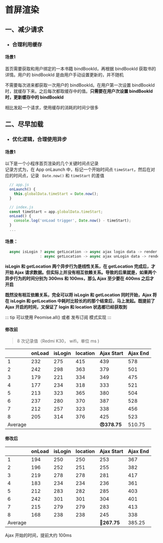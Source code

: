 # 首屏渲染

## 一、减少请求

* ### 合理利用缓存

#### 场景1

首页需要获取和用户绑定的一本书籍 bindBookId，再根据 bindBookId 获取书的详情。用户的 bindBookId 是由用户手动设置更新的，并不随机

不需要每次进来都获取一次用户的 bindBookId。在用户第一次设置 bindBookId 时，就缓存下来。之后每次都取缓存中的值。**只需要在用户次设置 bindBookId 时，更新缓存中的 bindBookId**

相比发起一个请求，使用缓存的消耗的时间少很多


## 二、尽早加载

* ### 优化逻辑，合理使用异步

#### 场景1
以下是一个小程序首页渲染的几个关键时间点记录  
记录方式为，在 App onLaunch 中，标记一个开始时间点 ` timeStart `，然后在对应的时间点，记录 ` Date.now()` 和 ` timeStart ` 的差值
``` js
  // app.js
  onLaunch() {
    this.globalData.timeStart = Date.now();
  }

  // index.js
  const timeStart = app.globalData.timeStart;
  onLoad() {
    console.log('onLoad trigger', Date.now() - timeStart);
  }
  ...

```
#### 场景：
``` js
  async isLogin ? async getLocation -> async ajax login data -> render
                : async getLocation -> async ajax unLogin data -> render
```

**isLogin 和 getLocation 两个异步行为是线性关系，在 getLocation 完成后，才开始 Ajax 请求数据。但实际上并没有相互依赖关系。导致的后果就是，如果两个异步行为的时间分别为 300ms 和 100ms，那么 Ajax 至少要在 400ms 之后才开启**

**既然没有相互依赖关系，完全可以将 isLogin 和 getLocation 同时开始，Ajax 将在 isLogin 和 getLocation 中耗时比较长的的那个结束后，马上发起。既提前了 Ajax 开启的时间，又保证了 login 和 location 状态都已经获取到**

::: tip 
可以使用 Peomise.all() 或者 发布订阅 模式实现 
:::

#### 修改前
> 8 次记录值（Redmi K30， wifi，单位 ms )

|         | onLoad | isLogin | location | Ajax Start | Ajax End |
| ------- |:-------|:--------|:---------|:-----------|:---------|
| 1       | 232    | 275     | 415      | 439        | 578      |
| 2       | 242    | 298     | 363      | 379        | 501      |
| 3       | 179    | 221     | 334      | 349        | 475      |
| 4       | 177    | 234     | 318      | 333        | 521      |
| 5       | 213    | 323     | 365      | 380        | 504      |
| 6       | 237    | 280     | 370      | 387        | 528      |
| 7       | 212    | 257     | 323      | 338        | 456      |
| 8       | 205    | 314     | 376      | 425        | 523      |
| Average |        |         |          | **:angry:378.75**     | 510.75      | 

#### 修改后

|         | onLoad | isLogin | location | Ajax Start | Ajax End |
| ------- |:-------|:--------|:---------|:-----------|:---------|
| 1       | 194    | 250     | 250      | 253        | 367      |
| 2       | 196    | 252     | 251      | 255        | 382      |
| 3       | 219    | 278     | 278      | 281        | 417      |
| 4       | 183    | 234     | 234      | 236        | 361      |
| 5       | 212    | 283     | 282      | 285        | 403      |
| 6       | 242    | 301     | 301      | 304        | 401      |
| 7       | 215    | 279     | 279      | 283        | 413      |
| 8       | 168    | 238     | 238      | 245        | 338      |
| Average |        |         |          | **:star_struck:267.75**     | 385.25   |

Ajax 开始的时间，提前大约 100ms